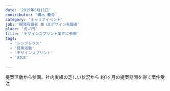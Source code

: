 ```yaml
---
date: '2019年6月11日'
contributor: '鵜木 義秀'
category: 'キャリアイベント'
job: '開発有識者 兼 UIデザイン有識者'
place: '虎ノ門'
title: 'デザインスプリント案件に参画'
tags:
  - 'シンプレクス'
  - '提案活動'
  - 'デザインスプリント'
  - 'UIUX'

---
```


<p>
    <span>提案活動から参画。社内実績の乏しい状況から</span>
    <span>約1ヶ月の提案期間を得て案件受注</span>
</p>
